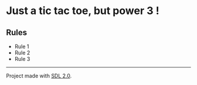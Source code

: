 # Just a tic tac toe, but power 3 !

## Rules

- Rule 1
- Rule 2
- Rule 3

---

Project made with [SDL 2.0][sdl-link].

[sdl-link]: https://www.libsdl.org/download-2.0.php
